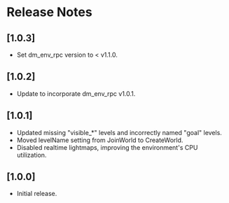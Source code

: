 # Release Notes

## [1.0.3]

*   Set dm_env_rpc version to < v1.1.0.

## [1.0.2]

*   Update to incorporate dm_env_rpc v1.0.1.

## [1.0.1]

*   Updated missing "visible_\*" levels and incorrectly named "goal" levels.
*   Moved levelName setting from JoinWorld to CreateWorld.
*   Disabled realtime lightmaps, improving the environment's CPU utilization.

## [1.0.0]

*   Initial release.

